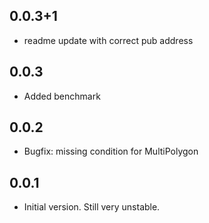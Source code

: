 ## 0.0.3+1
- readme update with correct pub address
## 0.0.3
- Added benchmark
## 0.0.2
- Bugfix: missing condition for MultiPolygon
## 0.0.1

- Initial version. Still very unstable.

